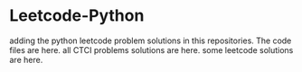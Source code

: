 # Leetcode-Python
adding the python leetcode problem solutions in this repositories. 
The code files are here.
all CTCI problems solutions are here.
some leetcode solutions are here.



































